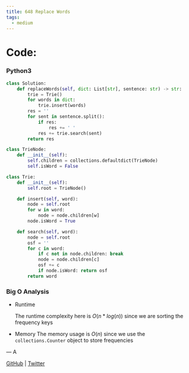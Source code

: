 ```yaml
---
title: 648 Replace Words
tags:
  - medium
---
```


# Code:

### Python3

```python
class Solution:
    def replaceWords(self, dict: List[str], sentence: str) -> str:
        trie = Trie()
        for words in dict:
            trie.insert(words)
        res = ''
        for sent in sentence.split():
            if res:
                res += ' '
            res += trie.search(sent)
        return res

class TrieNode:
    def __init__(self):
        self.children = collections.defaultdict(TrieNode)
        self.isWord = False

class Trie:
    def __init__(self):
        self.root = TrieNode()

    def insert(self, word):
        node = self.root
        for w in word:
            node = node.children[w]
        node.isWord = True

    def search(self, word):
        node = self.root
        osf = ''
        for c in word:
            if c not in node.children: break
            node = node.children[c]
            osf += c
            if node.isWord: return osf
        return word

```

### Big O Analysis

- Runtime

  The runtime complexity here is $O(n * log(n))$ since we are sorting the frequency keys

- Memory
  The memory usage is $O(n)$ since we use the `collections.Counter` object to store frequencies

— A

[GitHub](https://github.com/athkdev) | [Twitter](https://twitter.com/athkdev)
